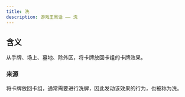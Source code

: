 ```yaml
---
title: 洗
description: 游戏王黑话 —— 洗
---
```


## 含义

从手牌、场上、墓地、除外区，将卡牌放回卡组的卡牌效果。

### 来源

将卡牌放回卡组，通常需要进行洗牌，因此发动该效果的行为，也被称为洗。
